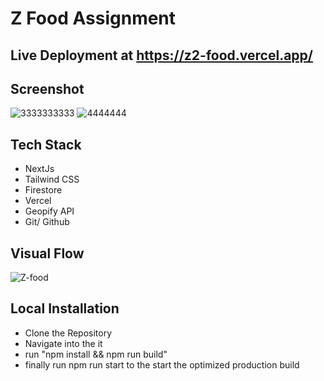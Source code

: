 # Z Food Assignment

## Live Deployment at https://z2-food.vercel.app/

## Screenshot

![3333333333](https://github.com/rkmdCodes/Z2-food/assets/113243168/beea0d85-662d-4346-babb-68f94da05ded)        ![4444444](https://github.com/rkmdCodes/Z2-food/assets/113243168/46f27361-1f08-4e48-8107-7ab4ac873e62)



## Tech Stack
- NextJs
- Tailwind CSS
- Firestore
- Vercel
- Geopify API
- Git/ Github

## Visual Flow

![Z-food](https://github.com/rkmdCodes/Z2-food/assets/113243168/76dc4d48-a72f-4964-9938-3ed071a78e84)

## Local Installation
- Clone the Repository
- Navigate into the it
- run "npm install && npm run build"
- finally run npm run start to the start the optimized production build
